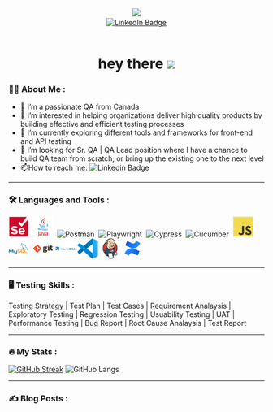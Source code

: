 <div id="header" align="center">
  <img src="https://media.giphy.com/media/kJV3yFjaVYtlP0CMOR/giphy.gif" width="100"/>
<div id="badges">
  <a href="https://www.linkedin.com/in/anvoqa">
    <img src="https://img.shields.io/badge/LinkedIn-blue?style=for-the-badge&logo=linkedin&logoColor=white" alt="LinkedIn Badge"/>
  </a>
  <br/>
  <img src="https://komarev.com/ghpvc/?username=anvoqa&style=flat-square&color=blue" alt="" />
  </div>
  <h1>
  hey there
  <img src="https://media.giphy.com/media/hvRJCLFzcasrR4ia7z/giphy.gif" width="30px"/>
</h1>
  </div>

### :technologist: About Me :

- 👋 I’m a passionate QA from Canada
- 👀 I’m interested in helping organizations deliver high quality products by building effective and efficient testing processes
- 🌱 I’m currently exploring different tools and frameworks for front-end and API testing
- 💞️ I’m looking for Sr. QA | QA Lead position where I have a chance to build QA team from scratch, or bring up the existing one to the next level
- :mailbox:How to reach me: [![Linkedin Badge](https://img.shields.io/badge/LinkedIn-blue?style=flat&logo=Linkedin&logoColor=white)](https://www.linkedin.com/in/anvoqa)

---

### :hammer_and_wrench: Languages and Tools :

<div>
  <img src="https://github.com/devicons/devicon/blob/master/icons/selenium/selenium-original.svg" title="Selenium" alt="Selenium" width="40" height="40"/>&nbsp;
   <img src="https://github.com/devicons/devicon/blob/master/icons/java/java-original-wordmark.svg" title="Java" alt="Java" width="40" height="40"/>&nbsp;
  <img src="https://www.svgrepo.com/download/354202/postman-icon.svg" title="Postman" alt="Postman" width="40" height="40"/>&nbsp;
  <img src="https://playwright.dev/img/playwright-logo.svg" title="Playwright" alt="Playwright" width="40" height="40"/>&nbsp;
  <img src="https://www.cypress.io/cypress_logo_social.png" title="Cypress" alt="Cypress" width="40" height="40"/>&nbsp;
  <img src="https://www.vectorlogo.zone/logos/cucumberio/cucumberio-ar21.png" title="Cucumber" alt="Cucumber" width="40" height="40"/>&nbsp;
  <img src="https://github.com/devicons/devicon/blob/master/icons/javascript/javascript-original.svg" title="JavaScript" alt="JavaScript" width="40" height="40"/>&nbsp;
  <img src="https://github.com/devicons/devicon/blob/master/icons/mysql/mysql-original-wordmark.svg" title="MySQL"  alt="MySQL" width="40" height="40"/>&nbsp;
  <img src="https://github.com/devicons/devicon/blob/master/icons/git/git-original-wordmark.svg" title="Git" alt="Git" width="40" height="40"/>
  <img src="https://github.com/devicons/devicon/blob/master/icons/intellij/intellij-original-wordmark.svg" title="IntelliJ" alt="IntelliJ" width="40" height="40"/>
  <img src="https://github.com/devicons/devicon/blob/master/icons/vscode/vscode-original.svg" title="VSCode" alt="VSCode" width="40" height="40"/>
  <img src="https://github.com/devicons/devicon/blob/master/icons/jenkins/jenkins-original.svg" title="jenkins" alt="jenkins" width="40" height="40"/>
  <img src="https://github.com/devicons/devicon/blob/master/icons/confluence/confluence-original.svg" title="Confluence" alt="Confluence" width="40" height="40"/>
</div>

---

### 🖥️ Testing Skills :
Testing Strategy | Test Plan | Test Cases | Requirement Analaysis | Exploratory Testing | Regression Testing | Usuability Testing | UAT | Performance Testing | Bug Report | Root Cause Analaysis | Test Report

---

### :fire: My Stats :
[![GitHub Streak](https://github-readme-streak-stats.herokuapp.com?user=anvoqa&theme=blueberry&date_format=M%20j%5B%2C%20Y%5D)](https://git.io/streak-stats)
![GitHub Langs](https://github-readme-stats.vercel.app/api/top-langs/?username=anvoqa&layout=compact&theme=blue-green)

---

### :writing_hand: Blog Posts :
<!-- BLOG-POST-LIST:START -->
<!-- BLOG-POST-LIST:END -->

